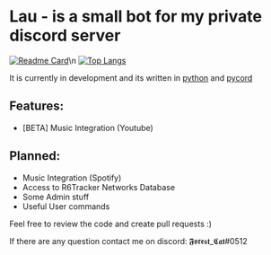 # Lau - is a small bot for my private discord server

[![Readme Card](https://github-readme-stats.vercel.app/api/pin/?username=forest-cat&repo=Lau&theme=dracula&hide_border=true)](https://github.com/forest-cat/Lau)\n
[![Top Langs](https://github-readme-stats.vercel.app/api/top-langs/?username=forest-cat&repo=Lau&theme=dracula&hide_border=true)](https://github.com/forest-cat/Lau)

It is currently in development and its written in [python](https://python.org) and [pycord](https://github.com/Pycord-Development/pycord)

## Features:
- [BETA] Music Integration (Youtube)

## Planned:
- Music Integration (Spotify)
- Access to R6Tracker Networks Database
- Some Admin stuff
- Useful User commands


Feel free to review the code and create pull requests :)

If there are any question contact me on discord: 𝕱𝖔𝖗𝖊𝖘𝖙_𝕮𝖆𝖙#0512
